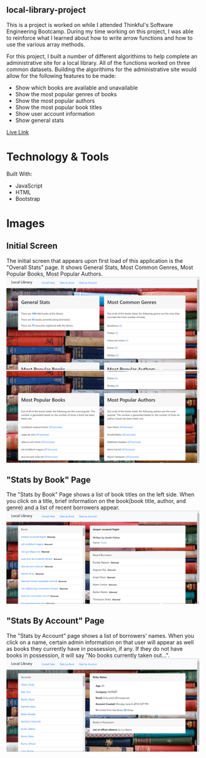 ## local-library-project
This is a project is worked on while I attended Thinkful's Software Engineering Bootcamp. During my time working on this project, I was able to reinforce what I learned about how to write arrow functions and how to use the various array methods.

For this project, I built a number of different algorithims to help complete an administrative site for a local library. All of the functions worked on three common datasets. Building the algorithims for the administrative site would allow for the following features to be made: 
* Show which books are available and unavailable
* Show the most popular genres of books
* Show the most popular authors
* Show the most popular book titles
* Show user account information
* Show general stats

[Live Link](https://local-library-iota.vercel.app/)

# Technology & Tools
Built With:
* JavaScript
* HTML
* Bootstrap

# Images
## Initial Screen
The initial screen that appears upon first load of this application is the "Overall Stats" page. It shows General Stats, Most Common Genres, Most Popular Books, Most Popular Authors.
![overallstats](/public/images/overallstats.jpg)
![overallstats1](/public/images/overallstats1.jpg)
## "Stats by Book" Page
The "Stats by Book" Page shows a list of book titles on the left side. When you click on a title, brief information on the book(book title, author, and genre) and a list of recent borrowers appear.
![statsbybook](/public/images/statsbybook.jpg)
## "Stats By Account" Page
The "Stats by Account" page shows a list of borrowers' names. When you click on a name, certain admin information on that user will appear as well as books they currently have in possession, if any. If they do not have books in possession, it will say "No books currently taken out...".
![statsbyaccount](/public/images/statsbyaccount.jpg)
